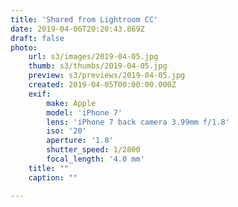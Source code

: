 ```yaml
---
title: 'Shared from Lightroom CC'
date: 2019-04-06T20:20:43.869Z
draft: false
photo:
    url: s3/images/2019-04-05.jpg
    thumb: s3/thumbs/2019-04-05.jpg
    preview: s3/previews/2019-04-05.jpg
    created: 2019-04-05T00:00:00.000Z
    exif:
        make: Apple
        model: 'iPhone 7'
        lens: 'iPhone 7 back camera 3.99mm f/1.8'
        iso: '20'
        aperture: '1.8'
        shutter_speed: 1/2800
        focal_length: '4.0 mm'
    title: ""
    caption: ""

---
```

